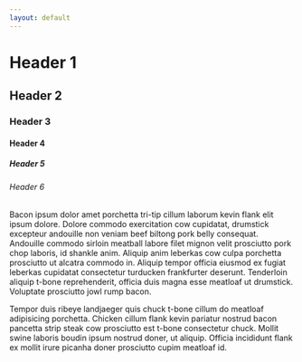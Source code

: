 ```yaml
---
layout: default
---
```


# Header 1
## Header 2
### Header 3
#### Header 4
##### Header 5
###### Header 6

Bacon ipsum dolor amet porchetta tri-tip cillum laborum kevin flank elit ipsum dolore. Dolore commodo exercitation cow cupidatat, drumstick excepteur andouille non veniam beef biltong pork belly consequat. Andouille commodo sirloin meatball labore filet mignon velit prosciutto pork chop laboris, id shankle anim. Aliquip anim leberkas cow culpa porchetta prosciutto ut alcatra commodo in. Aliquip tempor officia eiusmod ex fugiat leberkas cupidatat consectetur turducken frankfurter deserunt. Tenderloin aliquip t-bone reprehenderit, officia duis magna esse meatloaf ut drumstick. Voluptate prosciutto jowl rump bacon.


Tempor duis ribeye landjaeger quis chuck t-bone cillum do meatloaf adipisicing porchetta. Chicken cillum flank kevin pariatur nostrud bacon pancetta strip steak cow prosciutto est t-bone consectetur chuck. Mollit swine laboris boudin ipsum nostrud doner, ut aliquip. Officia incididunt flank ex mollit irure picanha doner prosciutto cupim meatloaf id.